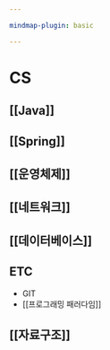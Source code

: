```yaml
---

mindmap-plugin: basic

---
```


# CS

## [[Java]]

## [[Spring]]

## [[운영체제]]

## [[네트워크]]

## [[데이터베이스]]

## ETC
- GIT
- [[프로그래밍 패러다임]]

## [[자료구조]]